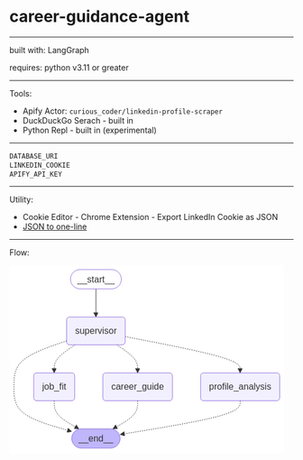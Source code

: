 # career-guidance-agent

---

built with: LangGraph

requires: python v3.11 or greater

---

Tools:

- Apify Actor: `curious_coder/linkedin-profile-scraper`
- DuckDuckGo Serach - built in
- Python Repl - built in (experimental)

---

```.env
DATABASE_URI
LINKEDIN_COOKIE
APIFY_API_KEY
```

---

Utility:

- Cookie Editor - Chrome Extension - Export LinkedIn Cookie as JSON
- [JSON to one-line](https://jsonformatter.net/json-to-one-line/)

---

Flow:

![Image](assets/graph.png)
